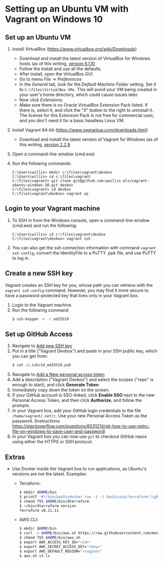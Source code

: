 # Setting up an Ubuntu VM with Vagrant on Windows 10

## Set up an Ubuntu VM

1. Install VirtualBox (https://www.virtualbox.org/wiki/Downloads)
   - Download and install the latest version of VirtualBox for Windows hosts (as of this writing, [version 6.1.10](https://download.virtualbox.org/virtualbox/6.1.10/VirtualBox-6.1.10-138449-Win.exe)
   - Follow the install and use all the defaults.
   - After install, open the VirtualBox GUI
   - Go to menu *File -> Preferences*
   - In the *General* tab, look for the *Default Machine Folder* setting.
     Set it to `C:\files\VirtualBox VMs`.
     This will avoid your VM being created in your user's home directory, which could cause issues later.
   - Now click *Extensions*.
   - Make sure there is no Oracle VirtualBox Extension Pack listed.  If there is, select it, and click the "X" button to the right to uninstall it.
     The license for this Extension Pack is not free for commercial uses, and you don't need it for a basic headless Linux VM.

2. Install Vagrant 64-bit (https://www.vagrantup.com/downloads.html)
   - Download and install the latest version of Vagrant for Windows (as of this writing, [version 2.2.9](https://releases.hashicorp.com/vagrant/2.2.9/vagrant_2.2.9_x86_64.msi)

3. Open a command-line window (cmd.exe)

4. Run the following commands:
   ```
   C:\Users\willis> mkdir c:\files\vagrant\devbox
   C:\Users\willis> cd c:\files\vagrant
   C:\files\vagrant> git clone git@github.com:pwillis-els/vagrant-ubuntu-windows-10.git devbox
   C:\files\vagrant> cd devbox
   C:\files\vagrant\devbox> vagrant up
   ```

## Login to your Vagrant machine
1. To SSH in from the Windows console, open a command-line window (cmd.exe) and run the following:
   ```
   C:\Users\willis> cd c:\files\vagrant\devbox
   C:\files\vagrant\devbox> vagrant ssh
   ```
2. You can also get the ssh connection information with command `vagrant ssh-config`, convert the IdentityFile to a PuTTY .ppk file, and use PuTTY to log in.


## Create a new SSH key
Vagrant creates an SSH key for you, whose path you can retrieve with the `vagrant ssh-config` command.
However, you may find it more secure to have a password-protected key that lives only in your Vagrant box.
1. Login to the Vagrant machine.
2. Run the following command:
   ```bash
   $ ssh-keygen -o -t ed25519
   ```

## Set up GitHub Access
1. Navigate to [Add new SSH key](https://github.com/settings/ssh/new)
2. Put in a title ("Vagrant Devbox") and paste in your SSH public key, which you can get from:
   ```bash
   $ cat ~/.ssh/id_ed25519.pub
   ```
3. Navigate to [Add a New personal access token](https://github.com/settings/tokens/new)
4. Add a description ("Vagrant Devbox") and select the scopes ("repo" is enough to start), and click **Generate Token**
5. Immediately copy down the token on the screen.
6. If your GitHub account is SSO-linked, click **Enable SSO** next to the new Personal Access Token, and then click **Authorize**, and follow the prompts.
7. In your Vagrant box, add your GitHub login credentials to the file `/home/vagrant/.netrc`. Use your new Personal Access Token as the password. (Instructions: https://stackoverflow.com/questions/6031214/git-how-to-use-netrc-file-on-windows-to-save-user-and-password)
8. In your Vagrant box you can now use `git` to checkout GitHub repos using either the HTTPS or SSH protocol.

## Extras

 - Use Docker inside the Vagrant box to run applications, as Ubuntu's versions are not the latest. Examples:
   - Terraform:
     ```bash
     $ mkdir $HOME/bin
     $ printf '#!/bin/bash\ndocker run -i -t hashicorp/terraform:light "$@"\n' > $HOME/bin/dterraform
     $ chmod 755 $HOME/bin/dterraform
     $ ~/bin/dterraform version
     Terraform v0.11.11
     ```

   - AWS CLI:
     ```bash
     $ mkdir $HOME/bin
     $ curl -o $HOME/bin/aws.sh https://raw.githubusercontent.com/mesosphere/aws-cli/master/aws.sh
     $ chmod 755 $HOME/bin/aws.sh
     $ export AWS_ACCESS_KEY_ID="<id>"
     $ export AWS_SECRET_ACCESS_KEY="<key>"
     $ export AWS_DEFAULT_REGION="<region>"
     $ aws.sh s3 ls
     ```
